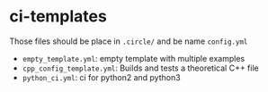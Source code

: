 # ci-templates
Those files should be place in `.circle/` and be name `config.yml`

- `empty_template.yml`: empty template with multiple examples
- `cpp_config_template.yml`: Builds and tests a theoretical C++ file
- `python_ci.yml`: ci for python2 and python3
